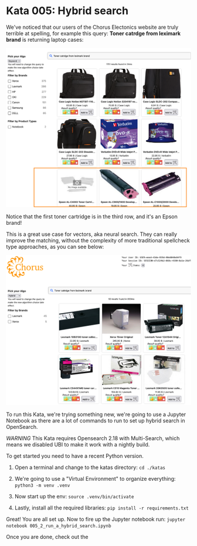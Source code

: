 # Kata 005: Hybrid search

We've noticed that our users of the Chorus Electonics website are truly terrible at spelling, for example this query: __Toner catrdge from leximark brand__ is returning laptop cases:

<img src="images/005_keyword.png" alt="Keyword Search" />

Notice that the first toner cartridge is in the third row, and it's an Epson brand!

This is a great use case for vectors, aka neural search.  They can really improve the matching, without the complexity of more traditional spellcheck type approaches, as you can see below:

<img src="images/005_hybrid_search.png" alt="Hybrid Search" />

To run this Kata, we're trying something new, we're going to use a Jupyter Notebook as there are a lot of commands to run to set up hybrid search in OpenSearch.

_WARNING_  This Kata requires Opensearch 2.18 with Multi-Search, which means we disabled UBI to make it work with a nightly build.

To get started you need to have a recent Python version.

1. Open a terminal and change to the katas directory: `cd ./katas`

1. We're going to use a "Virtual Environment" to organize everything: `python3 -m venv .venv`

1. Now start up the env: `source .venv/bin/activate`

1. Lastly, install all the required libraries: `pip install -r requirements.txt`

Great!  You are all set up.   Now to fire up the Jupyter notebook run: `jupyter notebook 005_2_run_a_hybrid_search.ipynb`

Once you are done, check out the
